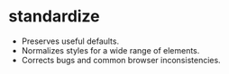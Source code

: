 # standardize

* Preserves useful defaults.
* Normalizes styles for a wide range of elements.
* Corrects bugs and common browser inconsistencies.
